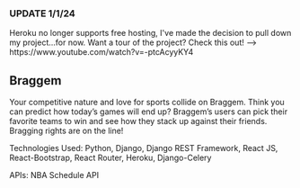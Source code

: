 <h3>UPDATE 1/1/24</h3>
Heroku no longer supports free hosting, I've made the decision to pull down my project...for now.
Want a tour of the project? Check this out! --> https://www.youtube.com/watch?v=-ptcAcyyKY4

<h2>Braggem</h2>

Your competitive nature and love for sports collide on Braggem.
Think you can predict how today’s games will end up?
Braggem’s users can pick their favorite teams to win and see how they stack up against their friends. Bragging rights are on the line!

Technologies Used:
Python, Django, Django REST Framework, React JS, React-Bootstrap, React Router, Heroku, Django-Celery

APIs:
NBA Schedule API
